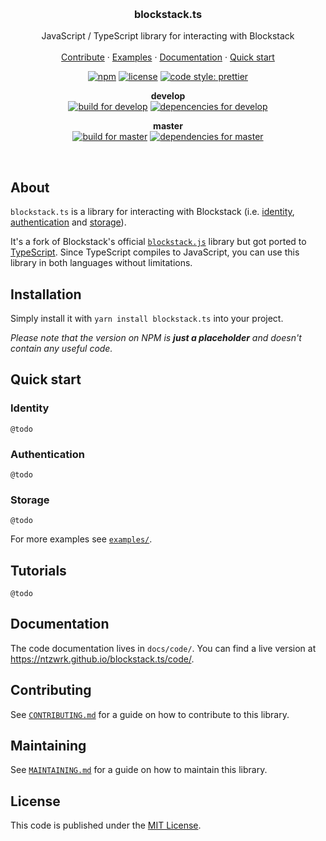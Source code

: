 <p align="center">
  <br>
  <!-- commented out, to not use the Blockstack brand (looks too official)
  <a href="https://blockstack.org">
    <img src="https://media.githubusercontent.com/media/blockstack/designs/master/logo/RGB/bug/blockstack-bug-rounded-256x256.png" width=72 height=72>
  </a>
  -->

  <h3 align="center">blockstack.ts</h3>

  <p align="center">
    JavaScript / TypeScript library for interacting with Blockstack
    <br>
    <br>
    <a href="https://github.com/ntzwrk/blockstack.ts/blob/master/CONTRIBUTING.md">Contribute</a>
		&middot;
		<a href="https://github.com/ntzwrk/blockstack.ts/blob/master/examples/">Examples</a>
    &middot;
    <a href="https://ntzwrk.github.io/blockstack.ts/code/">Documentation</a>
    &middot;
    <a href="#quick-start">Quick start</a>
  </p>
  <p align="center">
    <a href="https://www.npmjs.com/package/blockstack.ts"><img src="https://img.shields.io/npm/v/blockstack.ts.svg?style=flat-square" alt="npm"></a>
    <a href="https://github.com/ntzwrk/blockstack.ts/blob/master/LICENSE.md"><img src="https://img.shields.io/npm/l/blockstack.ts.svg?style=flat-square" alt="license"></a>
    <a href="https://github.com/prettier/prettier"><img src="https://img.shields.io/badge/code_style-prettier-ff69b4.svg?style=flat-square" alt="code style: prettier"></a>
    <!-- commented out, because it looks too official
		<a href="https://chat.blockstack.org"><img src="https://img.shields.io/badge/join-slack-e32072.svg?style=flat-square" alt="slack"></a>
		-->
  </p>
  <p align="center">
    <p align="center">
      <b>develop</b>
      <br>
   	  <a href="https://travis-ci.org/ntzwrk/blockstack.ts"><img src="https://img.shields.io/travis/ntzwrk/blockstack.ts/develop.svg?style=flat-square" alt="build for develop"></a>
    	<a href="https://david-dm.org/ntzwrk/blockstack.ts/develop"><img src="https://img.shields.io/david/ntzwrk/blockstack.ts/develop.svg?style=flat-square" alt="depencencies for develop"></a>
    </p>
  </p>
  <p align="center">
    <p align="center">
      <b>master</b>
      <br>
   	  <a href="https://travis-ci.org/ntzwrk/blockstack.ts"><img src="https://img.shields.io/travis/ntzwrk/blockstack.ts/master.svg?style=flat-square" alt="build for master"></a>
    	<a href="https://david-dm.org/ntzwrk/blockstack.ts/master"><img src="https://img.shields.io/david/ntzwrk/blockstack.ts/master.svg?style=flat-square" alt="dependencies for master"></a>
    </p>
  </p>
</p>

<br>



## About
`blockstack.ts` is a library for interacting with Blockstack (i.e. [identity](#identity), [authentication](#authentication) and [storage](#storage)).

It's a fork of Blockstack's official [`blockstack.js`](https://github.com/blockstack/blockstack.js) library but got ported to [TypeScript](http://www.typescriptlang.org). Since TypeScript compiles to JavaScript, you can use this library in both languages without limitations.


## Installation
Simply install it with `yarn install blockstack.ts` into your project.

_Please note that the version on NPM is **just a placeholder** and doesn't contain any useful code._


## Quick start

### Identity
`@todo`

### Authentication
`@todo`

### Storage
`@todo`

For more examples see [`examples/`](https://github.com/ntzwrk/blockstack.ts/blob/master/examples/).


## Tutorials
`@todo`


## Documentation
The code documentation lives in `docs/code/`. You can find a live version at https://ntzwrk.github.io/blockstack.ts/code/.


## Contributing
See [`CONTRIBUTING.md`](https://github.com/ntzwrk/blockstack.ts/blob/master/CONTRIBUTING.md) for a guide on how to contribute to this library.


## Maintaining
See [`MAINTAINING.md`](https://github.com/ntzwrk/blockstack.ts/blob/master/MAINTAINING.md) for a guide on how to maintain this library.


## License
This code is published under the [MIT License](https://github.com/ntzwrk/blockstack.ts/blob/master/LICENSE.md).
